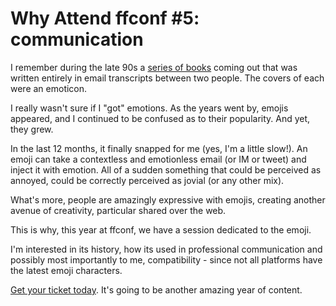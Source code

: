 # Why Attend ffconf #5: communication

I remember during the late 90s a [series of books](https://nan-mccarthy.com/books/chat/) coming out that was written entirely in email transcripts between two people. The covers of each were an emoticon.

I really wasn't sure if I "got" emotions. As the years went by, emojis appeared, and I continued to be confused as to their popularity. And yet, they grew.

In the last 12 months, it finally snapped for me (yes, I'm a little slow!). An emoji can take a contextless and emotionless email (or IM or tweet) and inject it with emotion. All of a sudden something that could be perceived as annoyed, could be correctly perceived as jovial (or any other mix).

What's more, people are amazingly expressive with emojis, creating another avenue of creativity, particular shared over the web.

This is why, this year at ffconf, we have a session dedicated to the emoji.

I'm interested in its history, how its used in professional communication and possibly most importantly to me, compatibility - since not all platforms have the latest emoji characters.

[Get your ticket today](https://ffconf.org/tickets). It's going to be another amazing year of content.
